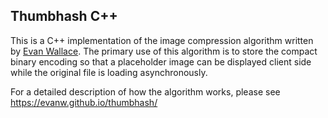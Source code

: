 ## Thumbhash C++

This is a C++ implementation of the image compression algorithm written by [Evan Wallace](https://madebyevan.com). The primary use of this algorithm is to store the compact binary encoding so that a placeholder image can be displayed client side while the original file is loading asynchronously.

For a detailed description of how the algorithm works, please see https://evanw.github.io/thumbhash/

